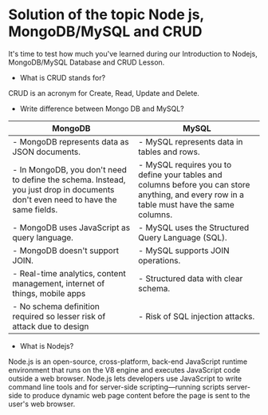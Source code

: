 # Solution of the topic Node js, MongoDB/MySQL and CRUD

It's time to test how much you've learned during our Introduction to Nodejs, MongoDB/MySQL Database and CRUD Lesson.

- What is CRUD stands for?

CRUD is an acronym for Create, Read, Update and Delete.

- Write difference between Mongo DB and MySQL?

|             MongoDB                          |                  MySQL                |
|----------------------------------------------|---------------------------------------|
| - MongoDB represents data as JSON documents.  | - MySQL represents data in tables and rows. |
| - In MongoDB, you don't need to define the schema. Instead, you just drop in documents don't even need to have the same fields.       | - MySQL requires you to define your tables and columns before you can store anything, and every row in a table must have the same columns. |
| - MongoDB uses JavaScript as query language. | - MySQL uses the Structured Query Language (SQL). |
| - MongoDB doesn't support JOIN. | - MySQL supports JOIN operations. |
| - Real-time analytics, content management, internet of things, mobile apps | - Structured data with clear schema. |
| - No schema definition required so lesser risk of attack due to design | - Risk of SQL injection attacks. |

- What is Nodejs?

Node.js is an open-source, cross-platform, back-end JavaScript runtime environment that runs on the V8 engine and executes JavaScript code outside a web browser. Node.js lets developers use JavaScript to write command line tools and for server-side scripting—running scripts server-side to produce dynamic web page content before the page is sent to the user's web browser.